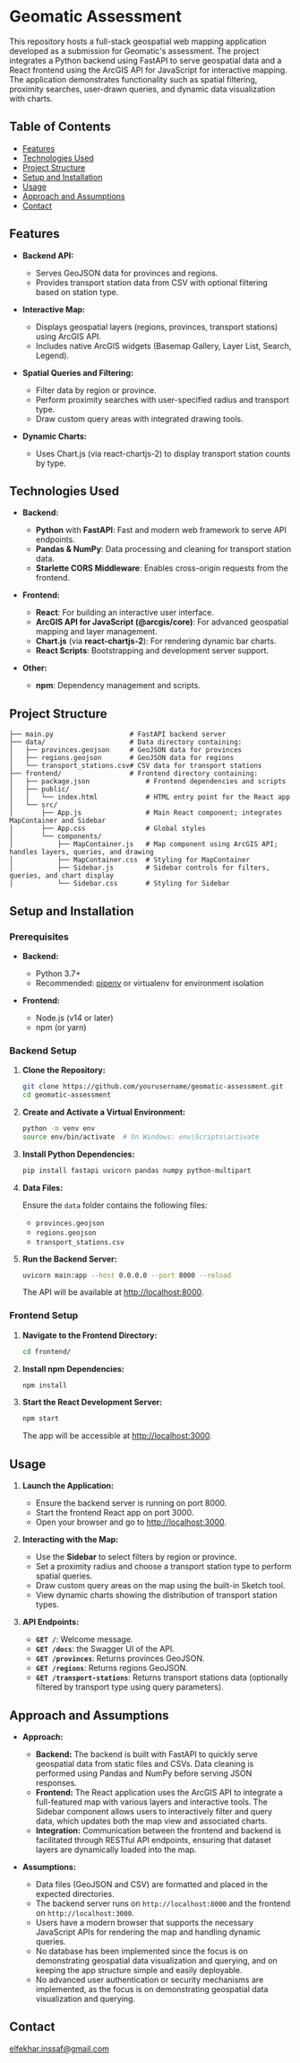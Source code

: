 # Geomatic Assessment

This repository hosts a full-stack geospatial web mapping application developed as a submission for Geomatic's assessment. The project integrates a Python backend using FastAPI to serve geospatial data and a React frontend using the ArcGIS API for JavaScript for interactive mapping. The application demonstrates functionality such as spatial filtering, proximity searches, user-drawn queries, and dynamic data visualization with charts.

## Table of Contents

- [Features](#features)
- [Technologies Used](#technologies-used)
- [Project Structure](#project-structure)
- [Setup and Installation](#setup-and-installation)
- [Usage](#usage)
- [Approach and Assumptions](#approach-and-assumptions)
- [Contact](#contact)

## Features

- **Backend API:**
  - Serves GeoJSON data for provinces and regions.
  - Provides transport station data from CSV with optional filtering based on station type.

- **Interactive Map:**
  - Displays geospatial layers (regions, provinces, transport stations) using ArcGIS API.
  - Includes native ArcGIS widgets (Basemap Gallery, Layer List, Search, Legend).

- **Spatial Queries and Filtering:**
  - Filter data by region or province.
  - Perform proximity searches with user-specified radius and transport type.
  - Draw custom query areas with integrated drawing tools.

- **Dynamic Charts:**
  - Uses Chart.js (via react-chartjs-2) to display transport station counts by type.

## Technologies Used

- **Backend:**
  - **Python** with **FastAPI**: Fast and modern web framework to serve API endpoints.
  - **Pandas & NumPy**: Data processing and cleaning for transport station data.
  - **Starlette CORS Middleware**: Enables cross-origin requests from the frontend.

- **Frontend:**
  - **React**: For building an interactive user interface.
  - **ArcGIS API for JavaScript (@arcgis/core)**: For advanced geospatial mapping and layer management.
  - **Chart.js** (via **react-chartjs-2**): For rendering dynamic bar charts.
  - **React Scripts**: Bootstrapping and development server support.

- **Other:**
  - **npm**: Dependency management and scripts.

## Project Structure

```
├── main.py                   # FastAPI backend server
├── data/                     # Data directory containing:
│   ├── provinces.geojson     # GeoJSON data for provinces
│   ├── regions.geojson       # GeoJSON data for regions
│   └── transport_stations.csv# CSV data for transport stations
├── frontend/                 # Frontend directory containing:
│   ├── package.json              # Frontend dependencies and scripts
│   ├── public/
│   │   └── index.html            # HTML entry point for the React app
│   └── src/
│       ├── App.js                # Main React component; integrates MapContainer and Sidebar
│       ├── App.css               # Global styles
│       └── components/
│           ├── MapContainer.js   # Map component using ArcGIS API; handles layers, queries, and drawing
│           ├── MapContainer.css  # Styling for MapContainer
│           ├── Sidebar.js        # Sidebar controls for filters, queries, and chart display
│           └── Sidebar.css       # Styling for Sidebar  
```

## Setup and Installation

### Prerequisites

- **Backend:**
  - Python 3.7+
  - Recommended: [pipenv](https://pipenv.pypa.io/) or virtualenv for environment isolation

- **Frontend:**
  - Node.js (v14 or later)
  - npm (or yarn)

### Backend Setup

1. **Clone the Repository:**

   ```bash
   git clone https://github.com/yourusername/geomatic-assessment.git
   cd geomatic-assessment
   ```

2. **Create and Activate a Virtual Environment:**

   ```bash
   python -m venv env
   source env/bin/activate  # On Windows: env\Scripts\activate
   ```

3. **Install Python Dependencies:**

   ```bash
   pip install fastapi uvicorn pandas numpy python-multipart
   ```

4. **Data Files:**

   Ensure the `data` folder contains the following files:
   - `provinces.geojson`
   - `regions.geojson`
   - `transport_stations.csv`

5. **Run the Backend Server:**

   ```bash
   uvicorn main:app --host 0.0.0.0 --port 8000 --reload
   ```

   The API will be available at [http://localhost:8000](http://localhost:8000).

### Frontend Setup

1. **Navigate to the Frontend Directory:**

   ```bash
   cd frontend/
   ```

2. **Install npm Dependencies:**

   ```bash
   npm install
   ```

3. **Start the React Development Server:**

   ```bash
   npm start
   ```

   The app will be accessible at [http://localhost:3000](http://localhost:3000).

## Usage

1. **Launch the Application:**
   - Ensure the backend server is running on port 8000.
   - Start the frontend React app on port 3000.
   - Open your browser and go to [http://localhost:3000](http://localhost:3000).

2. **Interacting with the Map:**
   - Use the **Sidebar** to select filters by region or province.
   - Set a proximity radius and choose a transport station type to perform spatial queries.
   - Draw custom query areas on the map using the built-in Sketch tool.
   - View dynamic charts showing the distribution of transport station types.

3. **API Endpoints:**
   - **`GET /`**: Welcome message.
   - **`GET /docs`**: the Swagger UI of the API.
   - **`GET /provinces`**: Returns provinces GeoJSON.
   - **`GET /regions`**: Returns regions GeoJSON.
   - **`GET /transport-stations`**: Returns transport stations data (optionally filtered by transport type using query parameters).

## Approach and Assumptions

- **Approach:**
  - **Backend:** The backend is built with FastAPI to quickly serve geospatial data from static files and CSVs. Data cleaning is performed using Pandas and NumPy before serving JSON responses.
  - **Frontend:** The React application uses the ArcGIS API to integrate a full-featured map with various layers and interactive tools. The Sidebar component allows users to interactively filter and query data, which updates both the map view and associated charts.
  - **Integration:** Communication between the frontend and backend is facilitated through RESTful API endpoints, ensuring that dataset layers are dynamically loaded into the map.
  
- **Assumptions:**
  - Data files (GeoJSON and CSV) are formatted and placed in the expected directories.
  - The backend server runs on `http://localhost:8000` and the frontend on `http://localhost:3000`.
  - Users have a modern browser that supports the necessary JavaScript APIs for rendering the map and handling dynamic queries.
  - No database has been implemented since the focus is on demonstrating geospatial data visualization and querying, and on keeping the app structure simple and easily deployable.
  - No advanced user authentication or security mechanisms are implemented, as the focus is on demonstrating geospatial data visualization and querying.

## Contact
elfekhar.inssaf@gmail.com
